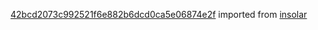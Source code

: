 [42bcd2073c992521f6e882b6dcd0ca5e06874e2f](https://github.com/insolar/insolar/commit/42bcd2073c992521f6e882b6dcd0ca5e06874e2f) imported from [insolar](https://github.com/insolar/insolar)
